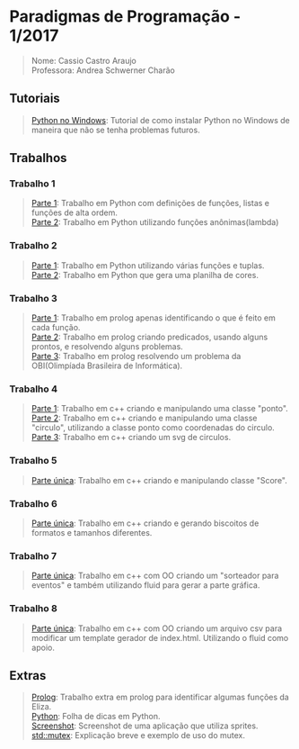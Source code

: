 # **Paradigmas de Programação - 1/2017**
>Nome: Cassio Castro Araujo<br>
>Professora: Andrea Schwerner Charão<br>

## Tutoriais 
>[Python no Windows](https://github.com/caraujoufsm/Paradigmas_de_Programacao/blob/master/tutorial/tutorial.pdf): Tutorial de como instalar Python no Windows de maneira que não se tenha problemas futuros. <br>

## Trabalhos
### Trabalho 1
>[Parte 1](https://github.com/caraujoufsm/Paradigmas_de_Programacao/blob/master/t1/t1parte1.py): Trabalho em Python com definições de funções, listas e funções de alta ordem. <br>
>[Parte 2](https://github.com/caraujoufsm/Paradigmas_de_Programacao/blob/master/t1/t1parte2.py): Trabalho em Python utilizando funções anônimas(lambda) <br>

### Trabalho 2
>[Parte 1](https://github.com/caraujoufsm/Paradigmas_de_Programacao/blob/master/t2/t2parte1.py): Trabalho em Python utilizando várias funções e tuplas. <br>
>[Parte 2](https://github.com/caraujoufsm/Paradigmas_de_Programacao/blob/master/t2/t2parte2.py): Trabalho em Python que gera uma planilha de cores. <br>

### Trabalho 3
>[Parte 1](https://github.com/caraujoufsm/Paradigmas_de_Programacao/blob/master/t3/t3parte1.md): Trabalho em prolog apenas identificando o que é feito em cada função. <br>
>[Parte 2](https://github.com/caraujoufsm/Paradigmas_de_Programacao/blob/master/t3/t3parte2.pl): Trabalho em prolog criando predicados, usando alguns prontos, e resolvendo alguns problemas.<br>
>[Parte 3](https://github.com/caraujoufsm/Paradigmas_de_Programacao/blob/master/t3/t3parte3.pl): Trabalho em prolog resolvendo um problema da OBI(Olimpíada Brasileira de Informática).<br>

### Trabalho 4
>[Parte 1](https://github.com/caraujoufsm/Paradigmas_de_Programacao/blob/master/t4/point.cpp): Trabalho em c++ criando e manipulando uma classe "ponto". <br>
>[Parte 2](https://github.com/caraujoufsm/Paradigmas_de_Programacao/blob/master/t4/circle.cpp): Trabalho em c++ criando e manipulando uma classe "circulo", utilizando a classe ponto como coordenadas do circulo. <br>
>[Parte 3](https://github.com/caraujoufsm/Paradigmas_de_Programacao/blob/master/t4/svg.cpp): Trabalho em c++ criando um svg de circulos. <br>

### Trabalho 5
>[Parte única](https://github.com/caraujoufsm/Paradigmas_de_Programacao/blob/master/t5/vectorscore.cpp): Trabalho em c++ criando e manipulando classe "Score".<br>

### Trabalho 6
>[Parte única](https://github.com/caraujoufsm/Paradigmas_de_Programacao/blob/master/t6/diamae.cpp): Trabalho em c++ criando e gerando biscoitos de formatos e tamanhos diferentes.<br>

### Trabalho 7
>[Parte única](https://github.com/caraujoufsm/Paradigmas_de_Programacao/blob/master/t7/main.cpp): Trabalho em c++ com OO criando um "sorteador para eventos" e também utilizando fluid para gerar a parte gráfica. <br>

### Trabalho 8
>[Parte única](https://github.com/caraujoufsm/Paradigmas_de_Programacao/blob/master/t8/main.cpp): Trabalho em c++ com OO criando um arquivo csv para modificar um template gerador de index.html. Utilizando o fluid como apoio. <br>

## Extras
>[Prolog](https://github.com/caraujoufsm/Paradigmas_de_Programacao/blob/master/extras/entendido.txt): Trabalho extra em prolog para identificar algumas funções da Eliza. <br>
>[Python](https://github.com/caraujoufsm/Paradigmas_de_Programacao/blob/master/extras/Folha%20de%20Dicas%20Python.docx): Folha de dicas em Python. <br>
>[Screenshot](https://github.com/caraujoufsm/Paradigmas_de_Programacao/blob/master/extras/ScreenShot%20-%20Hello%20World.jpg): Screenshot de uma aplicação que utiliza sprites. <br>
>[std::mutex](https://github.com/caraujoufsm/Paradigmas_de_Programacao/blob/master/extras/mutex.md): Explicação breve e exemplo de uso do mutex.<br>
